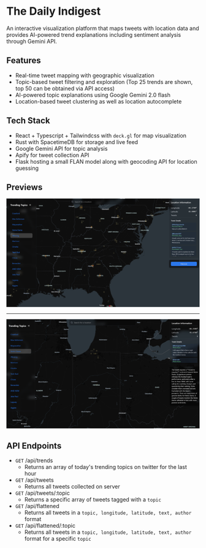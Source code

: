 # The Daily Indigest

An interactive visualization platform that maps tweets with location data and provides AI-powered trend explanations including sentiment analysis through Gemini API. 

## Features

- Real-time tweet mapping with geographic visualization
- Topic-based tweet filtering and exploration (Top 25 trends are shown, top 50 can be obtained via API access)
- AI-powered topic explanations using Google Gemini 2.0 flash
- Location-based tweet clustering as well as location autocomplete

## Tech Stack

- React + Typescript + Tailwindcss with `deck.gl` for map visualization
- Rust with SpacetimeDB for storage and live feed
- Google Gemini API for topic analysis
- Apify for tweet collection API
- Flask hosting a small FLAN model along with geocoding API for location guessing

## Previews

!["preview"](assets/preview.png "Preview")

---

!["preview2"](assets/preview2.png "Preview")

## API Endpoints

- `GET` /api/trends
  - Returns an array of today's trending topics on twitter for the last hour
- `GET` /api/tweets
  - Returns all tweets collected on server
- `GET` /api/tweets/:topic
  - Returns a specific array of tweets tagged with a `topic`
- `GET` /api/flattened
  - Returns all tweets in a `topic, longitude, latitude, text, author` format
- `GET` /api/flattened/:topic
  - Returns all tweets in a `topic, longitude, latitude, text, author` format for a specific `topic`
